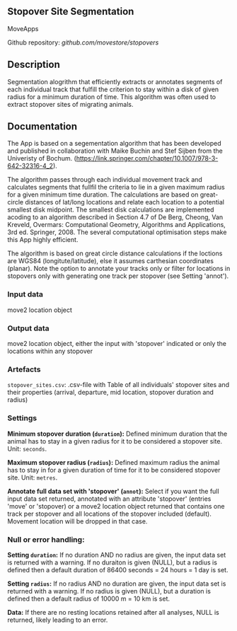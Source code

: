 ## Stopover Site Segmentation

MoveApps

Github repository: *github.com/movestore/stopovers*

## Description
Segmentation alogrithm that efficiently extracts or annotates segments of each individual track that fulfill the criterion to stay within a disk of given radius for a minimum duration of time. This algorithm was often used to extract stopover sites of migrating animals.

## Documentation
The App is based on a segementation algorithm that has been developed and published in collaboration with Maike Buchin and Stef Sijben from the Univeristy of Bochum. (https://link.springer.com/chapter/10.1007/978-3-642-32316-4_2).

The algorithm passes through each individual movement track and calculates segments that fullfil the criteria to lie in a given maximum radius for a given minimum time duration. The calculations are based on great-circle distances of lat/long locations and relate each location to a potential smallest disk midpoint. The smallest disk calculations are implemented acoding to an algorithm described in Section 4.7 of De Berg, Cheong, Van Kreveld, Overmars: Computational Geometry, Algorithms and Applications, 3rd ed. Springer, 2008. The several computational optimisation steps make this App highly efficient.

The algorithm is based on great circle distance calculations if the loctions are WGS84 (longitute/latitude), else it assumes carthesian coordinates (planar). Note the option to annotate your tracks only or filter for locations in stopovers only with generating one track per stopover (see Setting 'annot').


### Input data
move2 location object

### Output data
move2 location object, either the input with 'stopover' indicated or only the locations within any stopover

### Artefacts
`stopover_sites.csv`: .csv-file with Table of all individuals' stopover sites and their properties (arrival, departure, mid location, stopover duration and radius)

### Settings 
**Minimum stopover duration (`duration`):** Defined minimum duration that the animal has to stay in a given radius for it to be considered a stopover site. Unit: `seconds`.

**Maximum stopover radius (`radius`):** Defined maximum radius the animal has to stay in for a given duration of time for it to be considered stopover site. Unit: `metres`.

**Annotate full data set with 'stopover' (`annot`):** Select if you want the full input data set returned, annotated with an attribute 'stopover' (entries 'move' or 'stopover) or a move2 location object returned that contains one track per stopover and all locations of the stopover included (default). Movement location will be dropped in that case.

### Null or error handling:
**Setting `duration`:** If no duration AND no radius are given, the input data set is returned with a warning. If no duraiton is given (NULL), but a radius is defined then a default duration of 86400 seconds = 24 hours = 1 day is set. 

**Setting `radius`:** If no radius AND no duration are given, the input data set is returned with a warning. If no radius is given (NULL), but a duration is defined then a default radius of 10000 m = 10 km is set. 

**Data:** If there are no resting locations retained after all analyses, NULL is returned, likely leading to an error.
